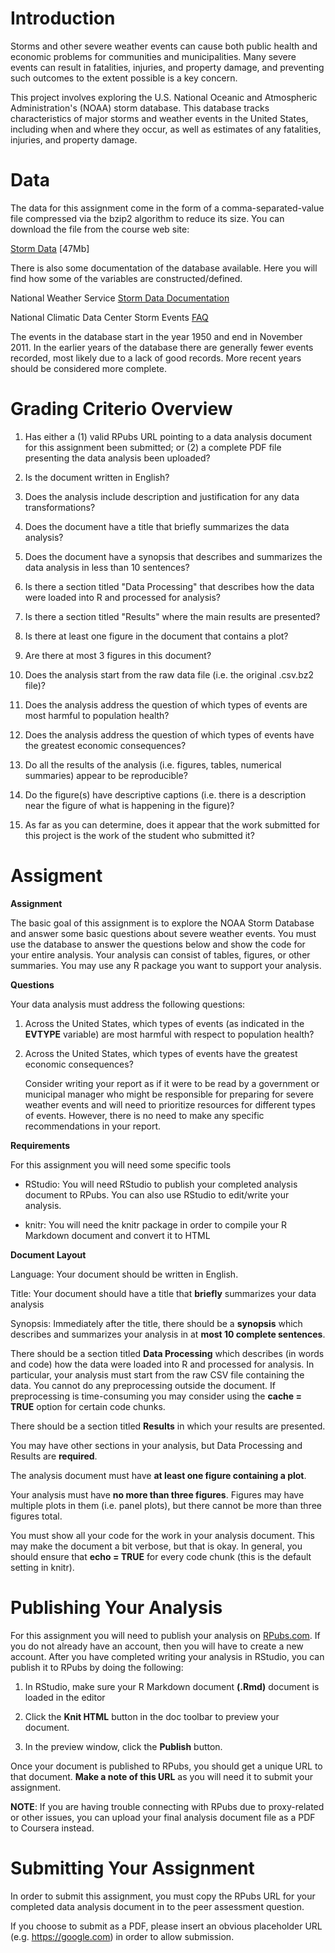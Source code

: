 
# Introduction

Storms and other severe weather events can cause both public health and economic problems for communities and municipalities. Many severe events can result in fatalities, injuries, and property damage, and preventing such outcomes to the extent possible is a key concern.

This project involves exploring the U.S. National Oceanic and Atmospheric Administration's (NOAA) storm database. This database tracks characteristics of major storms and weather events in the United States, including when and where they occur, as well as estimates of any fatalities, injuries, and property damage.

# Data

The data for this assignment come in the form of a comma-separated-value file compressed via the bzip2 algorithm to reduce its size. You can download the file from the course web site:


[Storm Data](https://d396qusza40orc.cloudfront.net/repdata%2Fdata%2FStormData.csv.bz2) [47Mb]

There is also some documentation of the database available. Here you will find how some of the variables are constructed/defined.

National Weather Service [Storm Data Documentation](https://d396qusza40orc.cloudfront.net/repdata%2Fpeer2_doc%2Fpd01016005curr.pdf)

National Climatic Data Center Storm Events [FAQ](https://d396qusza40orc.cloudfront.net/repdata%2Fpeer2_doc%2FNCDC%20Storm%20Events-FAQ%20Page.pdf)

The events in the database start in the year 1950 and end in November 2011. In the earlier years of the database there are generally fewer events recorded, most likely due to a lack of good records. More recent years should be considered more complete.

# Grading Criterio Overview

1. Has either a (1) valid RPubs URL pointing to a data analysis document for this assignment been submitted; or (2) a complete PDF file presenting the data analysis been uploaded?

2. Is the document written in English?

3. Does the analysis include description and justification for any data transformations?

4. Does the document have a title that briefly summarizes the data analysis?

5. Does the document have a synopsis that describes and summarizes the data analysis in less than 10 sentences?

6. Is there a section titled "Data Processing" that describes how the data were loaded into R and processed for analysis?

7. Is there a section titled "Results" where the main results are presented?

8. Is there at least one figure in the document that contains a plot?

9. Are there at most 3 figures in this document?

10. Does the analysis start from the raw data file (i.e. the original .csv.bz2 file)?

11. Does the analysis address the question of which types of events are most harmful to population health?

12. Does the analysis address the question of which types of events have the greatest economic consequences?

13. Do all the results of the analysis (i.e. figures, tables, numerical summaries) appear to be reproducible?

14. Do the figure(s) have descriptive captions (i.e. there is a description near the figure of what is happening in the figure)?

15. As far as you can determine, does it appear that the work submitted for this project is the work of the student who submitted it?


# Assigment


**Assignment**

The basic goal of this assignment is to explore the NOAA Storm Database and answer some basic questions about severe weather events. You must use the database to answer the questions below and show the code for your entire analysis. Your analysis can consist of tables, figures, or other summaries. You may use any R package you want to support your analysis.

**Questions**

Your data analysis must address the following questions:

    
1. Across the United States, which types of events (as indicated in the 
**EVTYPE** variable) are most harmful with respect to population health?

    
2. Across the United States, which types of events have the greatest economic consequences?

    Consider writing your report as if it were to be read by a government or municipal manager who might be responsible for preparing for severe weather events and will need to prioritize resources for different types of events. However, there is no need to make any specific recommendations in your report.

**Requirements**

For this assignment you will need some specific tools

        
* RStudio: You will need RStudio to publish your completed analysis document to RPubs. You can also use RStudio to edit/write your analysis.

        
* knitr: You will need the knitr package in order to compile your R Markdown document and convert it to HTML

**Document Layout**

Language: Your document should be written in English.

Title: Your document should have a title that **briefly** summarizes your data analysis

Synopsis: Immediately after the title, there should be a **synopsis** which describes and summarizes your analysis in at **most 10 complete sentences**.

There should be a section titled **Data Processing** which describes (in words and code) how the data were loaded into R and processed for analysis. In particular, your analysis must start from the raw CSV file containing the data. You cannot do any preprocessing outside the document. If preprocessing is time-consuming you may consider using the **cache = TRUE** option for certain code chunks.

There should be a section titled **Results** in which your results are presented.

You may have other sections in your analysis, but Data Processing and Results are **required**.

The analysis document must have **at least one figure containing a plot**.

Your analysis must have **no more than three figures**. Figures may have multiple plots in them (i.e. panel plots), but there cannot be more than three figures total.

You must show all your code for the work in your analysis document. This may make the document a bit verbose, but that is okay. In general, you should ensure that 
**echo = TRUE** for every code chunk (this is the default setting in knitr).

# Publishing Your Analysis

For this assignment you will need to publish your analysis on 
[RPubs.com](http://rpubs.com/). If you do not already have an account, then you will have to create a new account. After you have completed writing your analysis in RStudio, you can publish it to RPubs by doing the following:

1. In RStudio, make sure your R Markdown document **(.Rmd)** document is loaded in the editor

2. Click the **Knit HTML** button in the doc toolbar to preview your document.

3. In the preview window, click the **Publish** button.

Once your document is published to RPubs, you should get a unique URL to that document. **Make a note of this URL** as you will need it to submit your assignment.

**NOTE**: If you are having trouble connecting with RPubs due to proxy-related or other issues, you can upload your final analysis document file as a PDF to Coursera instead.

# Submitting Your Assignment       

In order to submit this assignment, you must copy the RPubs URL for your completed data analysis document in to the peer assessment question.

If you choose to submit as a PDF, please insert an obvious placeholder URL (e.g. 
https://google.com) in order to allow submission.